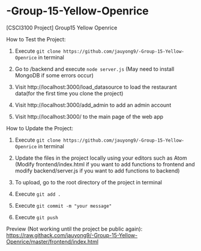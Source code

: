 # -Group-15-Yellow-Openrice
[CSCI3100 Project] Group15 Yellow Openrice


How to Test the Project:
1. Execute `git clone https://github.com/jauyong9/-Group-15-Yellow-Openrice` in terminal

2. Go to /backend and execute `node server.js` (May need to install MongoDB if some errors occur)

3. Visit http://localhost:3000/load_datasource to load the restaurant data(for the first time you clone the project)

4. Visit http://localhost:3000/add_admin to add an admin account

5. Visit http://localhost:3000/ to the main page of the web app

How to Update the Project:
1. Execute `git clone https://github.com/jauyong9/-Group-15-Yellow-Openrice` in terminal

2. Update the files in the project locally using your editors such as Atom (Modify frontend/index.html if you want to add functions to frontend and modify backend/server.js if you want to add functions to backend)

3. To upload, go to the root directory of the project in terminal

4. Execute `git add .`

5. Execute `git commit -m "your message"`

6. Execute `git push`


Preview (Not working until the project be public again):
https://raw.githack.com/jauyong9/-Group-15-Yellow-Openrice/master/frontend/index.html
